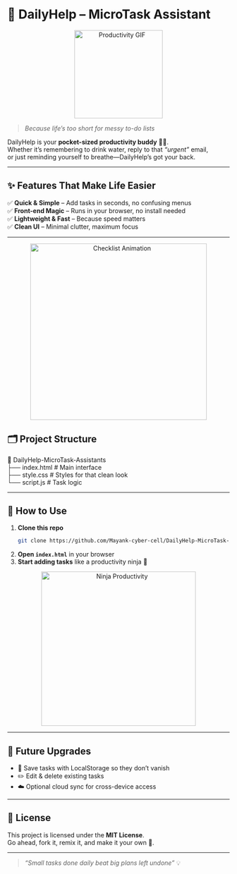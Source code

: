 # 🚀 DailyHelp – MicroTask Assistant
<p align="center">
  <img src="https://media.giphy.com/media/3o7abldj0b3rxrZUxW/giphy.gif" width="200" alt="Productivity GIF"/>
</p>

> _Because life’s too short for messy to-do lists_

DailyHelp is your **pocket-sized productivity buddy** 💼✨.  
Whether it’s remembering to drink water, reply to that *“urgent”* email,  
or just reminding yourself to breathe—DailyHelp’s got your back.

---

## ✨ Features That Make Life Easier
✅ **Quick & Simple** – Add tasks in seconds, no confusing menus  
✅ **Front-end Magic** – Runs in your browser, no install needed  
✅ **Lightweight & Fast** – Because speed matters  
✅ **Clean UI** – Minimal clutter, maximum focus

---
<p align="center">
  <img src="https://media.giphy.com/media/xT9IgzoKnwFNmISR8I/giphy.gif" width="400" alt="Checklist Animation"/>
</p>

## 🗂 Project Structure
📂 DailyHelp-MicroTask-Assistants  
 ├── index.html   # Main interface  
 ├── style.css    # Styles for that clean look  
 └── script.js    # Task logic  

---

## 🎯 How to Use
1. **Clone this repo**  
   ```bash
   git clone https://github.com/Mayank-cyber-cell/DailyHelp-MicroTask-Assistant.git
   ```
2. **Open `index.html`** in your browser  
3. **Start adding tasks** like a productivity ninja 🥷
<p align="center"> <img src="https://media.giphy.com/media/26AHONQ79FdWZhAI0/giphy.gif" width="350" alt="Ninja Productivity"/> </p>

---

## 🌱 Future Upgrades
- 🌟 Save tasks with LocalStorage so they don’t vanish  
- ✏️ Edit & delete existing tasks  
- ☁️ Optional cloud sync for cross-device access  



---

## 📜 License
This project is licensed under the **MIT License**.  
Go ahead, fork it, remix it, and make it your own 🎨.

---

> _“Small tasks done daily beat big plans left undone”_ 💡











